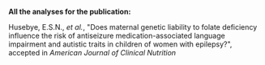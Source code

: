 **All the analyses for the publication:**

Husebye, E.S.N., _et al._, "Does maternal genetic liability to folate deficiency
influence the risk of antiseizure medication-associated language impairment and
autistic traits in children of women with epilepsy?", accepted in
_American Journal of Clinical Nutrition_

